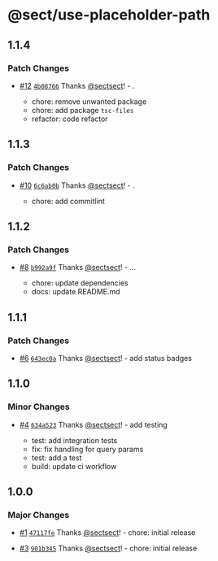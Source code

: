 # @sect/use-placeholder-path

## 1.1.4

### Patch Changes

- [#12](https://github.com/sectsect/use-placeholder-path/pull/12) [`4b08766`](https://github.com/sectsect/use-placeholder-path/commit/4b0876673dcdaba5c04bd3268de1d6571cf3f3c2) Thanks [@sectsect](https://github.com/sectsect)! - .

  - chore: remove unwanted package
  - chore: add package `tsc-files`
  - refactor: code refactor

## 1.1.3

### Patch Changes

- [#10](https://github.com/sectsect/use-placeholder-path/pull/10) [`6c6ab0b`](https://github.com/sectsect/use-placeholder-path/commit/6c6ab0b7e6d6f9c4f682b1d2d92158386805fb30) Thanks [@sectsect](https://github.com/sectsect)! - .

  - chore: add commitlint

## 1.1.2

### Patch Changes

- [#8](https://github.com/sectsect/use-placeholder-path/pull/8) [`b992a9f`](https://github.com/sectsect/use-placeholder-path/commit/b992a9f1f1c1a1212a55dbe9234fcc5dc6b95be2) Thanks [@sectsect](https://github.com/sectsect)! - ...

  - chore: update dependencies
  - docs: update README.md

## 1.1.1

### Patch Changes

- [#6](https://github.com/sectsect/use-placeholder-path/pull/6) [`643ec0a`](https://github.com/sectsect/use-placeholder-path/commit/643ec0ac4f5cdf24298716c8c6244c54145c56cb) Thanks [@sectsect](https://github.com/sectsect)! - add status badges

## 1.1.0

### Minor Changes

- [#4](https://github.com/sectsect/use-placeholder-path/pull/4) [`634a523`](https://github.com/sectsect/use-placeholder-path/commit/634a52384c66231ee31d3db0ac18cc87911d796d) Thanks [@sectsect](https://github.com/sectsect)! - add testing

  - test: add integration tests
  - fix: fix handling for query params
  - test: add a test
  - build: update ci workflow

## 1.0.0

### Major Changes

- [#1](https://github.com/sectsect/use-placeholder-path/pull/1) [`47117fe`](https://github.com/sectsect/use-placeholder-path/commit/47117fe4c40003e3e9606c44bbe2a68b96d0d8d0) Thanks [@sectsect](https://github.com/sectsect)! - chore: initial release

- [#3](https://github.com/sectsect/use-placeholder-path/pull/3) [`901b345`](https://github.com/sectsect/use-placeholder-path/commit/901b345806ba30539d675d2a22fce0e6e7f973fc) Thanks [@sectsect](https://github.com/sectsect)! - chore: initial release
